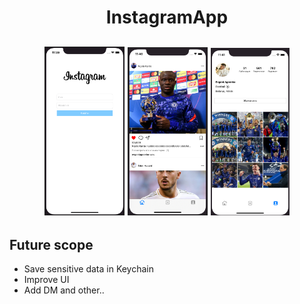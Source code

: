 <h1 align="center">InstagramApp</h1>
<h2 align="center">
  
  <img src="./Readme-assets/1.png" style="border-width: 1px; border-style: solid;" width="25%">
  
  <img src="./Readme-assets/2.png" style="border-width: 1px; border-style: solid;" width="25%"> 

  <img src="./Readme-assets/3.png" width="25%"> 


  ## Future scope

- Save sensitive data in Keychain
- Improve UI
- Add DM and other..
